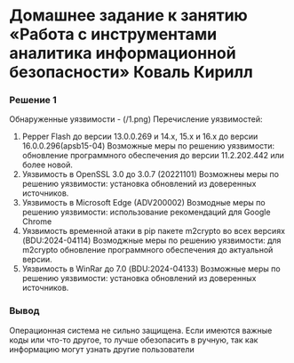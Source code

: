 # Домашнее задание к занятию «Работа с инструментами аналитика информационной безопасности» Коваль Кирилл

### Решение 1
Обнаруженные уязвимости - (/1.png)
Перечисление уязвимостей: 
1. Pepper Flash до версии 13.0.0.269 и 14.х, 15.х и 16.х до версии 16.0.0.296(apsb15-04)
Возможные меры по решению уязвимости: обновление программного обеспечения до версии 11.2.202.442 или более новой.
2. Уязвимость в OpenSSL 3.0 до 3.0.7 (20221101)
Возможнеы меры по решению уязвимости: установка обновлений из доверенных источников.
3. Уязвимость в Microsoft Edge (ADV200002)
Возмодные меры по решению уязвимости: использование рекомендаций для Google Chrome
4. Уязвимость временной атаки в pip пакете m2crypto во всех версиях (BDU:2024-04114)
Возмоджные меры по решению уязвимости: для m2crypto обновление программного обеспечения до актуальной версии.
5. Уязвимость в WinRar до 7.0 (BDU:2024-04133)
Возможные меры по решению уязвимости: установка обновлений из доверенных источников.

### Вывод
Операционная система не сильно защищена. Если имеются важные коды или что-то другое, то лучше обезопасить в ручную, так как информацию могут узнать другие пользователи

